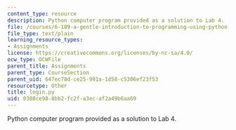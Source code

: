 ```yaml
---
content_type: resource
description: Python computer program provided as a solution to Lab 4.
file: /courses/6-189-a-gentle-introduction-to-programming-using-python-january-iap-2008/0308ce988bb2fc2fa3ecaf2a49b6aa69_login.py
file_type: text/plain
learning_resource_types:
- Assignments
license: https://creativecommons.org/licenses/by-nc-sa/4.0/
ocw_type: OCWFile
parent_title: Assignments
parent_type: CourseSection
parent_uid: 647ec78d-ce25-991a-1d58-c5306ef23f53
resourcetype: Other
title: login.py
uid: 0308ce98-8bb2-fc2f-a3ec-af2a49b6aa69
---
```

Python computer program provided as a solution to Lab 4.